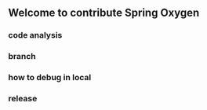 ## Welcome to contribute Spring Oxygen

### code analysis

### branch

### how to debug in local

### release